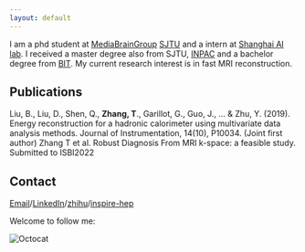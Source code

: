 ```yaml
---
layout: default
---
```

I am a phd student at [MediaBrainGroup](https://mediabrain.sjtu.edu.cn/) [SJTU](https://www.sjtu.edu.cn/) and a intern at [Shanghai AI lab](https://www.shlab.org.cn/). I received a master degree also from SJTU, [INPAC](https://inpac.sjtu.edu.cn/) and a bachelor degree from [BIT](https://bit.edu.cn/).
My current research interest is in fast MRI reconstruction.

## Publications
Liu, B., Liu, D., Shen, Q., **Zhang, T**., Garillot, G., Guo, J., ... & Zhu, Y. (2019). Energy reconstruction for a hadronic calorimeter using multivariate data analysis methods. Journal of Instrumentation, 14(10), P10034. (Joint first author)
Zhang T et al. Robust Diagnosis From MRI k-space: a feasible study. Submitted to ISBI2022

## Contact
[Email](tianjiao.zhang@foxmail.com)/[LinkedIn](https://www.linkedin.com/in/tianjiao-zhang-%E5%BC%A0%E5%A4%A9%E9%AA%84-b956ba154)/[zhihu](https://www.zhihu.com/people/xiaoeyuztj)/[inspire-hep](https://inspirehep.net/authors/1701500)

Welcome to follow me:

![Octocat](https://notes.sjtu.edu.cn/uploads/upload_7034714302c621b65c8370b9b80aec4b.png)

